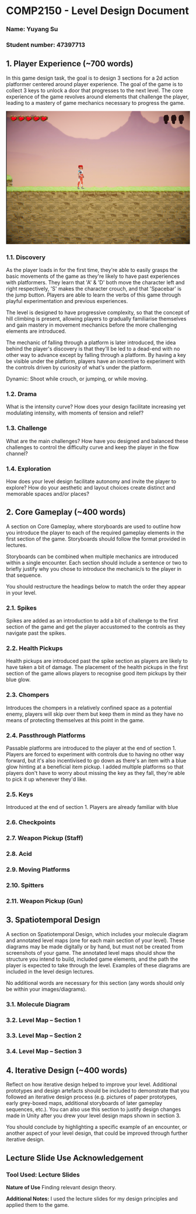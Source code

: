 # COMP2150  - Level Design Document
### Name: Yuyang Su
### Student number: 47397713

## 1. Player Experience (~700 words)
In this game design task, the goal is to design 3 sections for a 2d action platformer centered around player experience.
The goal of the game is to collect 3 keys to unlock a door that progresses to the next level. The core experience of the game revolves around elements that challenge the player, leading to a mastery of game mechanics necessary to progress the game.

![GenericImg](DocImages/g.png)

### 1.1. Discovery
As the player loads in for the first time, they're able to easily grasps the basic movements of the game as they're likely to have past experiences with platformers. They learn that 'A' & 'D' both move the character left and right respectively, 'S' makes the character crouch, and that 'Spacebar' is the jump button. Players are able to learn the verbs of this game through playful experimentation and previous experiences.

The level is designed to have progressive complexity, so that the concept of hill climbing is present, allowing players to gradually familiarise themselves and gain mastery in movement mechanics before the more challenging elements are introduced.

The mechanic of falling through a platform is later introduced, the idea behind the player's discovery is that they'll be led to a dead-end with no other way to advance except by falling through a platform. By having a key be visible under the platform, players have an incentive to experiment with the controls driven by curiosity of what's under the platform.


Dynamic: Shoot while crouch, or jumping, or while moving.



### 1.2. Drama

What is the intensity curve? How does your design facilitate increasing yet modulating intensity, with moments of tension and relief?

### 1.3. Challenge

What are the main challenges? How have you designed and balanced these challenges to control the difficulty curve and keep the player in the flow channel?

### 1.4. Exploration

How does your level design facilitate autonomy and invite the player to explore? How do your aesthetic and layout choices create distinct and memorable spaces and/or places?

## 2. Core Gameplay (~400 words)
A section on Core Gameplay, where storyboards are used to outline how you introduce the player to each of the required gameplay elements in the first section of the game. Storyboards should follow the format provided in lectures.

Storyboards can be combined when multiple mechanics are introduced within a single encounter. Each section should include a sentence or two to briefly justify why you chose to introduce the mechanic/s to the player in that sequence.

You should restructure the headings below to match the order they appear in your level.

### 2.1. Spikes

Spikes are added as an introduction to add a bit of challenge to the first section of the game and get the player accustomed to the controls as they navigate past the spikes.

### 2.2. Health Pickups

Health pickups are introduced past the spike section as players are likely to have taken a bit of damage. The placement of the health pickups in the first section of the game allows players to recognise good item pickups by their blue glow.

### 2.3. Chompers

Introduces the chompers in a relatively confined space as a potential enemy, players will skip over them but keep them in mind as they have no means of protecting themselves at this point in the game.

### 2.4. Passthrough Platforms

Passable platforms are introduced to the player at the end of section 1. Players are forced to experiment with controls due to having no other way forward, but it's also incentivised to go down as there's an item with a blue glow hinting at a beneficial item pickup. I added multiple platforms so that players don't have to worry about missing the key as they fall, they're able to pick it up whenever they'd like.

### 2.5. Keys

Introduced at the end of section 1. Players are already familiar with blue

### 2.6. Checkpoints

### 2.7. Weapon Pickup (Staff)

### 2.8. Acid

### 2.9. Moving Platforms

### 2.10. Spitters

### 2.11. Weapon Pickup (Gun)

## 3. Spatiotemporal Design
A section on Spatiotemporal Design, which includes your molecule diagram and annotated level maps (one for each main section of your level). These diagrams may be made digitally or by hand, but must not be created from screenshots of your game. The annotated level maps should show the structure you intend to build, included game elements, and the path the player is expected to take through the level. Examples of these diagrams are included in the level design lectures.

No additional words are necessary for this section (any words should only be within your images/diagrams).

### 3.1. Molecule Diagram

### 3.2. Level Map – Section 1

### 3.3. Level Map – Section 2

### 3.4. Level Map – Section 3

## 4. Iterative Design (~400 words)
Reflect on how iterative design helped to improve your level. Additional prototypes and design artefacts should be included to demonstrate that you followed an iterative design process (e.g. pictures of paper prototypes, early grey-boxed maps, additional storyboards of later gameplay sequences, etc.). You can also use this section to justify design changes made in Unity after you drew your level design maps shown in section 3.

You should conclude by highlighting a specific example of an encounter, or another aspect of your level design, that could be improved through further iterative design.

## Lecture Slide Use Acknowledgement

### Tool Used: Lecture Slides

**Nature of Use** Finding relevant design theory.

**Additional Notes:** I used the lecture slides for my design principles and applied them to the game.
